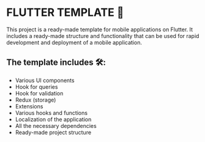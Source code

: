 # FLUTTER TEMPLATE 🧷
This project is a ready-made template for mobile applications on Flutter. It includes a ready-made structure and functionality that can be used for rapid development and deployment of a mobile application.

## The template includes 🛠:
- Various UI components
- Hook for queries
- Hook for validation
- Redux (storage)
- Extensions
- Various hooks and functions
- Localization of the application
- All the necessary dependencies
- Ready-made project structure
